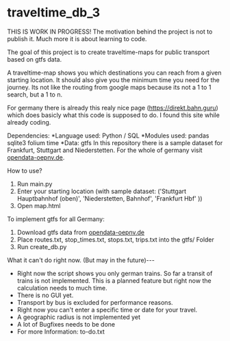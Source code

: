 # traveltime_db_3

THIS IS WORK IN PROGRESS!
The motivation behind the project is not to publish it. Much more it is about learning to code.

The goal of this project is to create traveltime-maps for public transport based on gtfs data. 

A traveltime-map shows you which destinations you can reach from a given starting location. 
It should also give you the minimum time you need for the journey. 
Its not like the routing from google maps because its not a 1 to 1 search, but a 1 to n. 

For germany there is already this realy nice page (https://direkt.bahn.guru) which does basicly what this code is supposed to do. 
I found this site while already coding.

Dependencies:
*Language used: Python / SQL
*Modules used: pandas sqlite3 folium time
*Data: gtfs
In this repository there is a sample dataset for Frankfurt, Stuttgart and Niederstetten. For the whole of germany visit [opendata-oepnv.de](https://www.opendata-oepnv.de/ht/de/willkommen).

How to use?
1. Run main.py
2. Enter your starting location (with sample dataset: ('Stuttgart Hauptbahnhof (oben)', 'Niederstetten, Bahnhof', 'Frankfurt Hbf' ))
3. Open map.html

To implement gtfs for all Germany:
1. Download gtfs data from [opendata-oepnv.de](https://www.opendata-oepnv.de/ht/de/willkommen)
2. Place routes.txt, stop_times.txt, stops.txt, trips.txt into the gtfs/ Folder
3. Run create_db.py

What it can't do right now. (But may in the future)---
* Right now the script shows you only german trains. So far a transit of trains is not implemented. 
  This is a planned feature but right now the calculation needs to much time.
* There is no GUI yet.
* Transport by bus is excluded for performance reasons.
* Right now you can't enter a specific time or date for your travel.
* A geographic radius is not implemented yet
* A lot of Bugfixes needs to be done
* For more Information: to-do.txt

